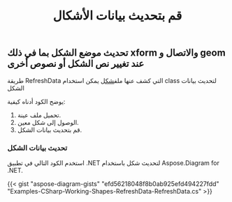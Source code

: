 ﻿---
title: قم بتحديث بيانات الأشكال
type: docs
weight: 40
url: /ar/net/refresh-shapes-data/
description: يشرح هذا القسم كيفية تحديث بيانات الشكل لشكل visio باستخدام Aspose.Diagram.
---
## **تحديث موضع الشكل بما في ذلك xform والاتصال و geom عند تغيير نص الشكل أو نصوص أخرى**
 طريقة RefreshData التي كشف عنها ملف[شكل](http://www.aspose.com/api/net/diagram/aspose.diagram/shape) يمكن استخدام class لتحديث بيانات الشكل

يوضح الكود أدناه كيفية:

1. تحميل ملف عينة.
1. الوصول إلى شكل معين.
1. قم بتحديث بيانات الشكل.
### **تحديث بيانات الشكل**
استخدم الكود التالي في تطبيق .NET لتحديث شكل باستخدام Aspose.Diagram for .NET.

{{< gist "aspose-diagram-gists" "efd56218048f8b0ab925efd494227fdd" "Examples-CSharp-Working-Shapes-RefreshData-RefreshData.cs" >}}

